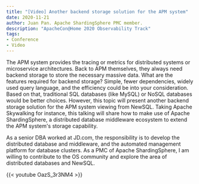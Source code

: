 ```yaml
---
title: "[Video] Another backend storage solution for the APM system"
date: 2020-11-21
author: Juan Pan. Apache ShardingSphere PMC member.
description: "ApacheCon@Home 2020 Observability Track"
tags:
- Conference
- Video
---
```


The APM system provides the tracing or metrics for distributed systems or microservice architectures. Back to APM themselves, they always need backend storage to store the necessary massive data. What are the features required for backend storage? Simple, fewer dependencies, widely used query language, and the efficiency could be into your consideration. Based on that, traditional SQL databases (like MySQL) or NoSQL databases would be better choices. However, this topic will present another backend storage solution for the APM system viewing from NewSQL. Taking Apache Skywalking for instance, this talking will share how to make use of Apache ShardingSphere, a distributed database middleware ecosystem to extend the APM system's storage capability.

As a senior DBA worked at JD.com, the responsibility is to develop the distributed database and middleware, and the automated management platform for database clusters. As a PMC of Apache ShardingSphere, I am willing to contribute to the OS community and explore the area of distributed databases and NewSQL.

{{< youtube OazS_3r3NM4 >}}